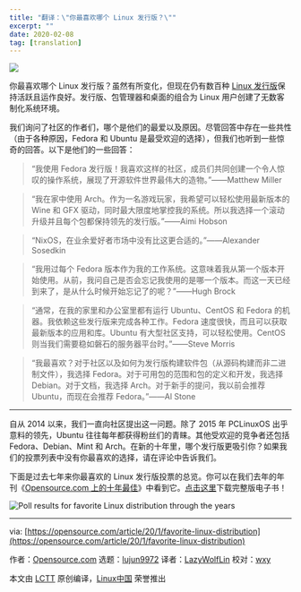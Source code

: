 ```yaml
---
title: "翻译：\"你最喜欢哪个 Linux 发行版？\""
excerpt: ""
date: 2020-02-08
tag: [translation]
---
```


![](https://img.linux.net.cn/data/attachment/album/202002/08/004438ei1y4pp44pw4xy3w.jpg)

你最喜欢哪个 Linux 发行版？虽然有所变化，但现在仍有数百种 [Linux 发行版][2]保持活跃且运作良好。发行版、包管理器和桌面的组合为 Linux 用户创建了无数客制化系统环境。

我们询问了社区的作者们，哪个是他们的最爱以及原因。尽管回答中存在一些共性（由于各种原因，Fedora 和 Ubuntu 是最受欢迎的选择），但我们也听到一些惊奇的回答。以下是他们的一些回答：

> “我使用 Fedora 发行版！我喜欢这样的社区，成员们共同创建一个令人惊叹的操作系统，展现了开源软件世界最伟大的造物。”——Matthew Miller

> “我在家中使用 Arch。作为一名游戏玩家，我希望可以轻松使用最新版本的 Wine 和 GFX 驱动，同时最大限度地掌控我的系统。所以我选择一个滚动升级并且每个包都保持领先的发行版。”——Aimi Hobson

> “NixOS，在业余爱好者市场中没有比这更合适的。”——Alexander Sosedkin

> “我用过每个 Fedora 版本作为我的工作系统。这意味着我从第一个版本开始使用。从前，我问自己是否会忘记我使用的是哪一个版本。而这一天已经到来了，是从什么时候开始忘记了的呢？”——Hugh Brock

> “通常，在我的家里和办公室里都有运行 Ubuntu、CentOS 和 Fedora 的机器。我依赖这些发行版来完成各种工作。Fedora 速度很快，而且可以获取最新版本的应用和库。Ubuntu 有大型社区支持，可以轻松使用。CentOS 则当我们需要稳如磐石的服务器平台时。”——Steve Morris

> “我最喜欢？对于社区以及如何为发行版构建软件包（从源码构建而非二进制文件），我选择 Fedora。对于可用包的范围和包的定义和开发，我选择 Debian。对于文档，我选择 Arch。对于新手的提问，我以前会推荐 Ubuntu，而现在会推荐 Fedora。”——Al Stone

* * *

自从 2014 以来，我们一直向社区提出这一问题。除了 2015 年 PCLinuxOS 出乎意料的领先，Ubuntu 往往每年都获得粉丝们的青睐。其他受欢迎的竞争者还包括 Fedora、Debian、Mint 和 Arch。在新的十年里，哪个发行版更吸引你？如果我们的投票列表中没有你最喜欢的选择，请在评论中告诉我们。

下面是过去七年来你最喜欢的 Linux 发行版投票的总览。你可以在我们去年的年刊《[Opensource.com 上的十年最佳][3]》中看到它。[点击这里][3]下载完整版电子书！

![Poll results for favorite Linux distribution through the years][4]

--------------------------------------------------------------------------------

via: [https://opensource.com/article/20/1/favorite-linux-distribution](https://opensource.com/article/20/1/favorite-linux-distribution)

作者：[Opensource.com][a]
选题：[lujun9972][b]
译者：[LazyWolfLin](https://github.com/LazyWolfLin)
校对：[wxy](https://github.com/wxy)

本文由 [LCTT](https://github.com/LCTT/TranslateProject) 原创编译，[Linux中国](https://linux.cn/) 荣誉推出

[a]: https://opensource.com/users/admin
[b]: https://github.com/lujun9972
[1]: https://opensource.com/sites/default/files/styles/image-full-size/public/lead-images/yearbook-haff-rx-linux-file-lead_0.png?itok=-i0NNfDC (Hand putting a Linux file folder into a drawer)
[2]: https://distrowatch.com/
[3]: https://opensource.com/downloads/2019-yearbook-special-edition
[4]: https://opensource.com/sites/default/files/pictures/linux-distributions-through-the-years.jpg (favorite Linux distribution through the years)
[5]: https://opensource.com/article/20/1/favorite-linux-distribution
